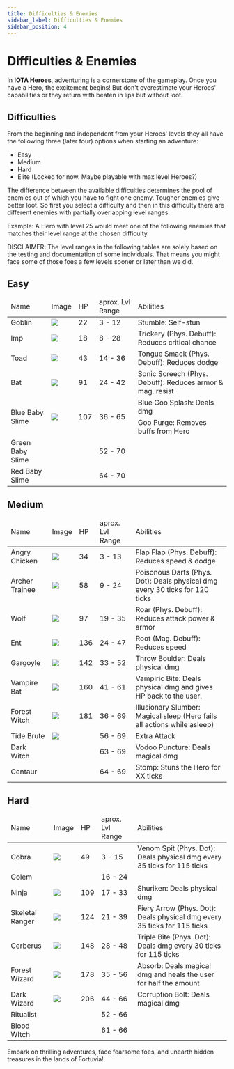 ```yaml
---
title: Difficulties & Enemies
sidebar_label: Difficulties & Enemies
sidebar_position: 4
---
```


# Difficulties & Enemies

In **IOTA Heroes**, adventuring is a cornerstone of the gameplay. Once you have a Hero, the excitement begins! 
But don't overestimate your Heroes' capabilities or they return with beaten in lips but without loot.  

## Difficulties

From the beginning and independent from your Heroes' levels they all have the following three (later four) options when starting an adventure:
- Easy
- Medium
- Hard
- Elite (Locked for now. Maybe playable with max level Heroes?)

The difference between the available difficulties determines the pool of enemies out of which you have to fight one enemy. Tougher enemies give better loot.
So first you select a difficulty and then in this difficulty there are different enemies with partially overlapping level ranges.

Example: A Hero with level 25 would meet one of the following enemies that matches their level range at the chosen difficulty


DISCLAIMER: 
The level ranges in the following tables are solely based on the testing and documentation of some individuals. 
That means you might face some of those foes a few levels sooner or later than we did.

## Easy

<table>
<thead>
<tr>
    <td>Name</td>
    <td>Image</td>
    <td>HP</td>
    <td>aprox. Lvl Range</td>
    <td>Abilities</td>
  </tr>
</thead>
<tbody>
  <tr>
    <td>Goblin</td>
    <td><img src="https://github.com/CptBananu/iotaheroes-docs/assets/104099536/2ed20411-9493-457c-8fc7-331e84962078"/></td>
    <td>22</td>
    <td>3 - 12</td>
    <td>Stumble: Self-stun</td>
  </tr>
  <tr>
    <td>Imp</td>
    <td><img src="https://github.com/CptBananu/iotaheroes-docs/assets/104099536/6c5ee808-32f7-4c7e-a532-6d88f2061c63"/></td>
    <td>18</td>
    <td>8 - 28</td>
    <td>Trickery (Phys. Debuff): Reduces critical chance</td>
  </tr>
    <tr>
    <td>Toad</td>
    <td><img src="https://github.com/CptBananu/iotaheroes-docs/assets/104099536/05f25680-6124-4bb8-b46a-909ca903c892"/></td>
    <td>43</td>
    <td>14 - 36</td>
    <td>Tongue Smack (Phys. Debuff): Reduces dodge</td>
  </tr>
    <tr>
    <td>Bat</td>
    <td><img src="https://github.com/CptBananu/iotaheroes-docs/assets/104099536/a38f1653-54c6-4e28-9c53-6c6e04ad2a1e"/></td>
    <td>91</td>
    <td>24 - 42</td>
    <td>Sonic Screech (Phys. Debuff): Reduces armor & mag. resist</td>
  </tr>
     <tr>
    <td rowspan="2">Blue Baby Slime</td>
    <td rowspan="2"><img src="https://github.com/CptBananu/iotaheroes-docs/assets/104099536/a9db37be-43a0-4259-9c6b-db5f97d558f6"/></td>
    <td rowspan="2">107</td>
    <td rowspan="2">36 - 65</td>
    <td>Blue Goo Splash: Deals dmg</td>
  </tr>
  <tr>
    <td>Goo Purge: Removes buffs from Hero</td>
  </tr>
    <tr>
    <td>Green Baby Slime</td>
    <td><img src=""/></td>
    <td></td>
    <td>52 - 70</td>
    <td></td>
  </tr>
    <tr>
    <td>Red Baby Slime</td>
    <td><img src=""/></td>
    <td></td>
    <td>64 - 70</td>
    <td></td>
  </tr>
</tbody>
</table>

## Medium

<table>
<thead>
<tr>
    <td>Name</td>
    <td>Image</td>
    <td>HP</td>
    <td>aprox. Lvl Range</td>
    <td>Abilities</td>
  </tr>
</thead>
<tbody>
  <tr>
    <td>Angry Chicken</td>
    <td><img src="https://github.com/CptBananu/iotaheroes-docs/assets/104099536/7e97adeb-7399-442a-bcde-e2660548ebbf"/></td>
    <td>34</td>
    <td>3 - 13</td>
    <td>Flap Flap (Phys. Debuff): Reduces speed & dodge</td>
  </tr>
  <tr>
    <td>Archer Trainee</td>
    <td><img src="https://github.com/CptBananu/iotaheroes-docs/assets/104099536/a77620a9-b526-4110-b4dd-1036af071c5a"/></td>
    <td>58</td>
    <td>9 - 24</td>
    <td>Poisonous Darts (Phys. Dot): Deals physical dmg every 30 ticks for 120 ticks</td>
  </tr>
  <tr>
    <td>Wolf</td>
    <td><img src="https://github.com/CptBananu/iotaheroes-docs/assets/104099536/77b26a3f-4561-4203-a91b-84d557d4de05"/></td>
    <td>97</td>
    <td>19 - 35</td>
    <td>Roar (Phys. Debuff): Reduces attack power & armor</td>
  </tr>
  <tr>
    <td>Ent</td>
    <td><img src="https://github.com/CptBananu/iotaheroes-docs/assets/104099536/708eab10-8542-4bc7-98c8-cdce6dfd95e7"/></td>
    <td>136</td>
    <td>24 - 47</td>
    <td>Root (Mag. Debuff): Reduces speed</td>
  </tr>
  <tr>
    <td>Gargoyle</td>
    <td><img src="https://github.com/CptBananu/iotaheroes-docs/assets/104099536/b5dbe4d5-06eb-4dd1-8aaa-667e2fdec56e"/></td>
    <td>142</td>
    <td>33 - 52</td>
    <td>Throw Boulder: Deals physical dmg</td>
  </tr>
  <tr>
    <td>Vampire Bat</td>
    <td><img src="https://github.com/CptBananu/iotaheroes-docs/assets/104099536/dc8f330c-9fff-4957-826f-a2c439889484"/></td>
    <td>160</td>
    <td>41 - 61</td>
    <td>Vampiric Bite: Deals physical dmg and gives HP back to the user.</td>
  </tr>
    <tr>
    <td>Forest Witch</td>
    <td><img src="https://github.com/CptBananu/iotaheroes-docs/assets/104099536/a036362b-1422-4144-8287-672e11dfc21c"/></td>
    <td>181</td>
    <td>36 - 69</td>
    <td>Illusionary Slumber: Magical sleep (Hero fails all actions while asleep)</td>
  </tr>
    <tr>
    <td>Tide Brute</td>
    <td><img src="https://github.com/CptBananu/iotaheroes-docs/assets/104099536/e29a1718-140e-4693-9645-76718f0319a5"/></td>
    <td></td>
    <td>56 - 69</td>
    <td>Extra Attack</td>
  </tr>
    <tr>
    <td>Dark Witch</td>
    <td><img src=""/></td>
    <td></td>
    <td>63 - 69</td>
    <td>Vodoo Puncture: Deals magical dmg</td>
  </tr>
    <tr>
    <td>Centaur</td>
    <td><img src=""/></td>
    <td></td>
    <td>64 - 69</td>
    <td>Stomp: Stuns the Hero for XX ticks</td>
  </tr>
</tbody>
</table>

## Hard

<table>
<thead>
<tr>
    <td>Name</td>
    <td>Image</td>
    <td>HP</td>
    <td>aprox. Lvl Range</td>
    <td>Abilities</td>
  </tr>
</thead>
<tbody>
  <tr>
    <td>Cobra</td>
    <td><img src="https://github.com/CptBananu/iotaheroes-docs/assets/104099536/158bd1be-41eb-4501-93e4-1ec66945a62c"/></td>
    <td>49</td>
    <td>3 - 15</td>
    <td>Venom Spit (Phys. Dot): Deals physical dmg every 35 ticks for 115 ticks</td>
  </tr>
  <tr>
    <td>Golem</td>
    <td><img src=""/></td>
    <td></td>
    <td>16 - 24</td>
    <td></td>
  </tr>
  <tr>
    <td>Ninja</td>
    <td><img src="https://github.com/CptBananu/iotaheroes-docs/assets/104099536/effa7b7a-bf50-4e2d-a3b1-76b0ee51c114"/></td>
    <td>109</td>
    <td>17 - 33</td>
    <td>Shuriken: Deals physical dmg</td>
  </tr>
  <tr>
    <td>Skeletal Ranger</td>
    <td><img src="https://github.com/CptBananu/iotaheroes-docs/assets/104099536/1bc9efa7-2376-4983-832c-20f337991d86"/></td>
    <td>124</td>
    <td>21 - 39</td>
    <td>Fiery Arrow (Phys. Dot): Deals physical dmg every 35 ticks for 115 ticks</td>
  </tr>
  <tr>
    <td>Cerberus</td>
    <td><img src="https://github.com/CptBananu/iotaheroes-docs/assets/104099536/c7927360-ec54-4b07-a585-2ba893032928"/></td>
    <td>148</td>
    <td>28 - 48</td>
    <td>Triple Bite (Phys. Dot): Deals dmg every 30 ticks for 115 ticks</td>
  </tr>
  <tr>
    <td>Forest Wizard</td>
    <td><img src="https://github.com/CptBananu/iotaheroes-docs/assets/104099536/c8b09cd7-f1bf-462f-b091-16f6f1a943e4"/></td>
    <td>178</td>
    <td>35 - 56</td>
    <td>Absorb: Deals magical dmg and heals the user for half the amount</td>
  </tr>
    <tr>
    <td>Dark Wizard</td>
    <td><img src="https://github.com/CptBananu/iotaheroes-docs/assets/104099536/aef3b808-427b-42bb-a290-6d5362d6d797"/></td>
    <td>206</td>
    <td>44 - 66</td>
    <td>Corruption Bolt: Deals magical dmg</td>
  </tr>
  <tr>
    <td>Ritualist</td>
    <td><img src=""/></td>
    <td></td>
    <td>52 - 66</td>
    <td></td>
  </tr>
      <tr>
    <td>Blood WItch</td>
    <td><img src=""/></td>
    <td></td>
    <td>61 - 66</td>
    <td></td>
  </tr>
</tbody>
</table>


Embark on thrilling adventures, face fearsome foes, and unearth hidden treasures in the lands of Fortuvia!
